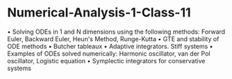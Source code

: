 # Numerical-Analysis-1-Class-11
• Solving ODEs in 1 and N dimensions using the following methods: Forward Euler, Backward Euler, Heun's Method, Runge-Kutta
• GTE and stability of ODE methods
• Butcher tableaux
• Adaptive integrators. Stiff systems
• Examples of ODEs solved numerically: Harmonic oscillator, van der Pol oscillator, Logistic equation
• Symplectic integrators for conservative systems
